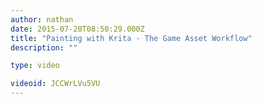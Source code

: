 ```yaml
---
author: nathan
date: 2015-07-20T08:50:29.000Z
title: "Painting with Krita - The Game Asset Workflow"
description: ""

type: video

videoid: JCCWrLVu5VU
---
```

